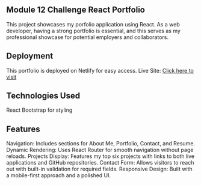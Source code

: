 ## Module 12 Challenge React Portfolio
This project showcases my porfolio application using React. As a web developer, having a strong portfolio is essential, and this serves as my professional showcase for potential employers and collaborators.

## Deployment
This portfolio is deployed on Netlify for easy access.
Live Site: [Click here to visit](https://meek-cupcake-c01c7a.netlify.app)

## Technologies Used
React
Bootstrap for styling

## Features
Navigation: Includes sections for About Me, Portfolio, Contact, and Resume.
Dynamic Rendering: Uses React Router for smooth navigation without page reloads.
Projects Display: Features my top six projects with links to both live applications and GitHub repositories.
Contact Form: Allows visitors to reach out with built-in validation for required fields.
Responsive Design: Built with a mobile-first approach and a polished UI.

